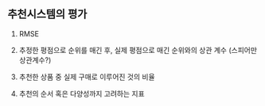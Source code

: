 ## 추천시스템의 평가

1) RMSE

2) 추정한 평점으로 순위를 매긴 후, 실제 평점으로 매긴 순위와의 상관 계수 (스피어만 상관계수?)

3) 추천한 상품 중 실제 구매로 이루어진 것의 비율

4) 추천의 순서 혹은 다양성까지 고려하는 지표

